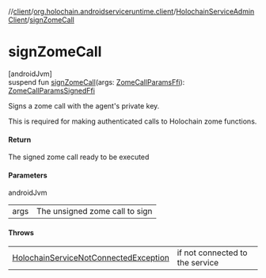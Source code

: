 //[client](../../../index.md)/[org.holochain.androidserviceruntime.client](../index.md)/[HolochainServiceAdminClient](index.md)/[signZomeCall](sign-zome-call.md)

# signZomeCall

[androidJvm]\
suspend fun [signZomeCall](sign-zome-call.md)(args: [ZomeCallParamsFfi](../-zome-call-params-ffi/index.md)): [ZomeCallParamsSignedFfi](../-zome-call-params-signed-ffi/index.md)

Signs a zome call with the agent's private key.

This is required for making authenticated calls to Holochain zome functions.

#### Return

The signed zome call ready to be executed

#### Parameters

androidJvm

| | |
|---|---|
| args | The unsigned zome call to sign |

#### Throws

| | |
|---|---|
| [HolochainServiceNotConnectedException](../-holochain-service-not-connected-exception/index.md) | if not connected to the service |